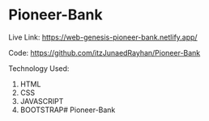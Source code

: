 # Pioneer-Bank

Live Link:  https://web-genesis-pioneer-bank.netlify.app/

Code: https://github.com/itzJunaedRayhan/Pioneer-Bank 

Technology Used:
1.  HTML
2.  CSS
3.  JAVASCRIPT
4.  BOOTSTRAP# Pioneer-Bank
